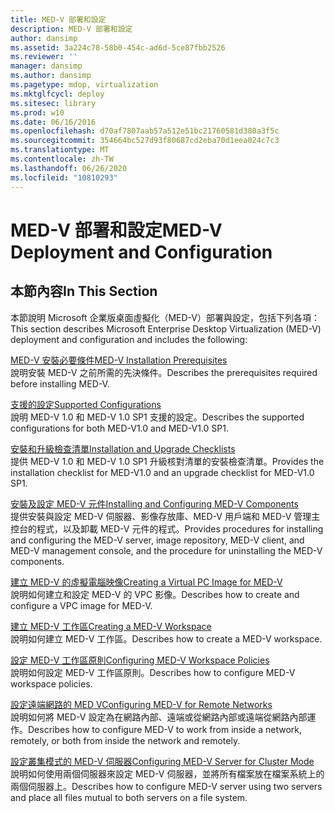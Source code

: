 ```yaml
---
title: MED-V 部署和設定
description: MED-V 部署和設定
author: dansimp
ms.assetid: 3a224c78-58b0-454c-ad6d-5ce87fbb2526
ms.reviewer: ''
manager: dansimp
ms.author: dansimp
ms.pagetype: mdop, virtualization
ms.mktglfcycl: deploy
ms.sitesec: library
ms.prod: w10
ms.date: 06/16/2016
ms.openlocfilehash: d70af7807aab57a512e51bc21760581d380a3f5c
ms.sourcegitcommit: 354664bc527d93f80687cd2eba70d1eea024c7c3
ms.translationtype: MT
ms.contentlocale: zh-TW
ms.lasthandoff: 06/26/2020
ms.locfileid: "10810293"
---
```

# <span data-ttu-id="d7275-103">MED-V 部署和設定</span><span class="sxs-lookup"><span data-stu-id="d7275-103">MED-V Deployment and Configuration</span></span>


## <span data-ttu-id="d7275-104">本節內容</span><span class="sxs-lookup"><span data-stu-id="d7275-104">In This Section</span></span>


<span data-ttu-id="d7275-105">本節說明 Microsoft 企業版桌面虛擬化（MED-V）部署與設定，包括下列各項：</span><span class="sxs-lookup"><span data-stu-id="d7275-105">This section describes Microsoft Enterprise Desktop Virtualization (MED-V) deployment and configuration and includes the following:</span></span>

<a href="" id="med-v-installation-prerequisites"></a>[<span data-ttu-id="d7275-106">MED-V 安裝必要條件</span><span class="sxs-lookup"><span data-stu-id="d7275-106">MED-V Installation Prerequisites</span></span>](med-v-installation-prerequisites.md)  
<span data-ttu-id="d7275-107">說明安裝 MED-V 之前所需的先決條件。</span><span class="sxs-lookup"><span data-stu-id="d7275-107">Describes the prerequisites required before installing MED-V.</span></span>

<a href="" id="supported-configurations"></a>[<span data-ttu-id="d7275-108">支援的設定</span><span class="sxs-lookup"><span data-stu-id="d7275-108">Supported Configurations</span></span>](supported-configurationsmedv-orientation.md)  
<span data-ttu-id="d7275-109">說明 MED-V 1.0 和 MED-V 1.0 SP1 支援的設定。</span><span class="sxs-lookup"><span data-stu-id="d7275-109">Describes the supported configurations for both MED-V1.0 and MED-V1.0 SP1.</span></span>

<a href="" id="installation-and-upgrade-checklists"></a>[<span data-ttu-id="d7275-110">安裝和升級檢查清單</span><span class="sxs-lookup"><span data-stu-id="d7275-110">Installation and Upgrade Checklists</span></span>](installation-and-upgrade-checklists.md)  
<span data-ttu-id="d7275-111">提供 MED-V 1.0 和 MED-V 1.0 SP1 升級核對清單的安裝檢查清單。</span><span class="sxs-lookup"><span data-stu-id="d7275-111">Provides the installation checklist for MED-V1.0 and an upgrade checklist for MED-V1.0 SP1.</span></span>

<a href="" id="installing-and-configuring-med-v-components"></a>[<span data-ttu-id="d7275-112">安裝及設定 MED-V 元件</span><span class="sxs-lookup"><span data-stu-id="d7275-112">Installing and Configuring MED-V Components</span></span>](installing-and-configuring-med-v-components.md)  
<span data-ttu-id="d7275-113">提供安裝與設定 MED-V 伺服器、影像存放庫、MED-V 用戶端和 MED-V 管理主控台的程式，以及卸載 MED-V 元件的程式。</span><span class="sxs-lookup"><span data-stu-id="d7275-113">Provides procedures for installing and configuring the MED-V server, image repository, MED-V client, and MED-V management console, and the procedure for uninstalling the MED-V components.</span></span>

<a href="" id="creating-a-virtual-pc-image-for-med-v"></a>[<span data-ttu-id="d7275-114">建立 MED-V 的虛擬電腦映像</span><span class="sxs-lookup"><span data-stu-id="d7275-114">Creating a Virtual PC Image for MED-V</span></span>](creating-a-virtual-pc-image-for-med-v.md)  
<span data-ttu-id="d7275-115">說明如何建立和設定 MED-V 的 VPC 影像。</span><span class="sxs-lookup"><span data-stu-id="d7275-115">Describes how to create and configure a VPC image for MED-V.</span></span>

<a href="" id="creating-a-med-v-workspace"></a>[<span data-ttu-id="d7275-116">建立 MED-V 工作區</span><span class="sxs-lookup"><span data-stu-id="d7275-116">Creating a MED-V Workspace</span></span>](creating-a-med-v-workspacemedv-10-sp1.md)  
<span data-ttu-id="d7275-117">說明如何建立 MED-V 工作區。</span><span class="sxs-lookup"><span data-stu-id="d7275-117">Describes how to create a MED-V workspace.</span></span>

<a href="" id="configuring-med-v-workspace-policies"></a>[<span data-ttu-id="d7275-118">設定 MED-V 工作區原則</span><span class="sxs-lookup"><span data-stu-id="d7275-118">Configuring MED-V Workspace Policies</span></span>](configuring-med-v-workspace-policies.md)  
<span data-ttu-id="d7275-119">說明如何設定 MED-V 工作區原則。</span><span class="sxs-lookup"><span data-stu-id="d7275-119">Describes how to configure MED-V workspace policies.</span></span>

<a href="" id="configuring-med-v-for-remote-networks"></a>[<span data-ttu-id="d7275-120">設定遠端網路的 MED V</span><span class="sxs-lookup"><span data-stu-id="d7275-120">Configuring MED-V for Remote Networks</span></span>](configuring-med-v-for-remote-networks.md)  
<span data-ttu-id="d7275-121">說明如何將 MED-V 設定為在網路內部、遠端或從網路內部或遠端從網路內部運作。</span><span class="sxs-lookup"><span data-stu-id="d7275-121">Describes how to configure MED-V to work from inside a network, remotely, or both from inside the network and remotely.</span></span>

<a href="" id="configuring-med-v-server-for-cluster-mode"></a>[<span data-ttu-id="d7275-122">設定叢集模式的 MED-V 伺服器</span><span class="sxs-lookup"><span data-stu-id="d7275-122">Configuring MED-V Server for Cluster Mode</span></span>](configuring-med-v-server-for-cluster-mode.md)  
<span data-ttu-id="d7275-123">說明如何使用兩個伺服器來設定 MED-V 伺服器，並將所有檔案放在檔案系統上的兩個伺服器上。</span><span class="sxs-lookup"><span data-stu-id="d7275-123">Describes how to configure MED-V server using two servers and place all files mutual to both servers on a file system.</span></span>

 

 





